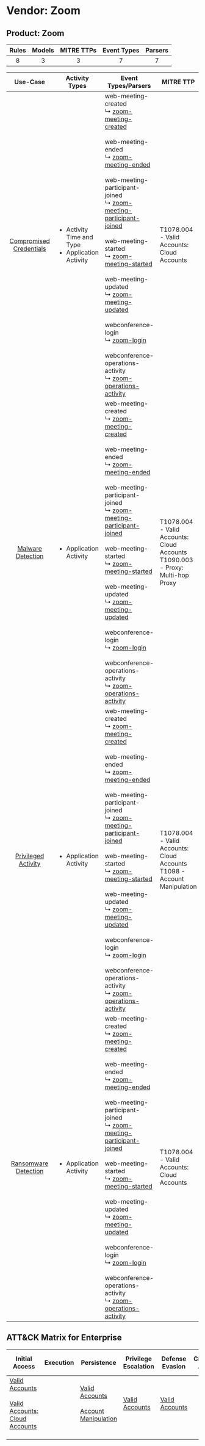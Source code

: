 Vendor: Zoom
============
Product: Zoom
-------------
| Rules | Models | MITRE TTPs | Event Types | Parsers |
|:-----:|:------:|:----------:|:-----------:|:-------:|
|   8   |   3    |     3      |      7      |    7    |

|                                  Use-Case                                  | Activity Types                                                         | Event Types/Parsers                                                                                                                                                                                                                                                                                                                                                                                                                                                                                                                                                                                                                                                                                                                                                               | MITRE TTP                                                                            | Content                                                                                                      |
|:--------------------------------------------------------------------------:| ---------------------------------------------------------------------- | --------------------------------------------------------------------------------------------------------------------------------------------------------------------------------------------------------------------------------------------------------------------------------------------------------------------------------------------------------------------------------------------------------------------------------------------------------------------------------------------------------------------------------------------------------------------------------------------------------------------------------------------------------------------------------------------------------------------------------------------------------------------------------- | ------------------------------------------------------------------------------------ | ------------------------------------------------------------------------------------------------------------ |
| [Compromised Credentials](../../../UseCases/uc_compromised_credentials.md) | <ul><li>Activity Time  and Type</li><li>Application Activity</li></ul> |  web-meeting-created<br> ↳ [zoom-meeting-created](Parsers/parserContent_zoom-meeting-created.md)<br><br> web-meeting-ended<br> ↳ [zoom-meeting-ended](Parsers/parserContent_zoom-meeting-ended.md)<br><br> web-meeting-participant-joined<br> ↳ [zoom-meeting-participant-joined](Parsers/parserContent_zoom-meeting-participant-joined.md)<br><br> web-meeting-started<br> ↳ [zoom-meeting-started](Parsers/parserContent_zoom-meeting-started.md)<br><br> web-meeting-updated<br> ↳ [zoom-meeting-updated](Parsers/parserContent_zoom-meeting-updated.md)<br><br> webconference-login<br> ↳ [zoom-login](Parsers/parserContent_zoom-login.md)<br><br> webconference-operations-activity<br> ↳ [zoom-operations-activity](Parsers/parserContent_zoom-operations-activity.md)<br> | T1078.004 - Valid Accounts: Cloud Accounts<br>                                       | [<ul><li>2 Rules</li></ul><ul><li>1 Models</li></ul>](Rules_Models/r_m_zoom_zoom_Compromised_Credentials.md) |
|       [Malware Detection](../../../UseCases/uc_malware_detection.md)       | <ul><li>Application Activity</li></ul>                                 |  web-meeting-created<br> ↳ [zoom-meeting-created](Parsers/parserContent_zoom-meeting-created.md)<br><br> web-meeting-ended<br> ↳ [zoom-meeting-ended](Parsers/parserContent_zoom-meeting-ended.md)<br><br> web-meeting-participant-joined<br> ↳ [zoom-meeting-participant-joined](Parsers/parserContent_zoom-meeting-participant-joined.md)<br><br> web-meeting-started<br> ↳ [zoom-meeting-started](Parsers/parserContent_zoom-meeting-started.md)<br><br> web-meeting-updated<br> ↳ [zoom-meeting-updated](Parsers/parserContent_zoom-meeting-updated.md)<br><br> webconference-login<br> ↳ [zoom-login](Parsers/parserContent_zoom-login.md)<br><br> webconference-operations-activity<br> ↳ [zoom-operations-activity](Parsers/parserContent_zoom-operations-activity.md)<br> | T1078.004 - Valid Accounts: Cloud Accounts<br>T1090.003 - Proxy: Multi-hop Proxy<br> | [<ul><li>2 Rules</li></ul>](Rules_Models/r_m_zoom_zoom_Malware_Detection.md)                                 |
|     [Privileged Activity](../../../UseCases/uc_privileged_activity.md)     | <ul><li>Application Activity</li></ul>                                 |  web-meeting-created<br> ↳ [zoom-meeting-created](Parsers/parserContent_zoom-meeting-created.md)<br><br> web-meeting-ended<br> ↳ [zoom-meeting-ended](Parsers/parserContent_zoom-meeting-ended.md)<br><br> web-meeting-participant-joined<br> ↳ [zoom-meeting-participant-joined](Parsers/parserContent_zoom-meeting-participant-joined.md)<br><br> web-meeting-started<br> ↳ [zoom-meeting-started](Parsers/parserContent_zoom-meeting-started.md)<br><br> web-meeting-updated<br> ↳ [zoom-meeting-updated](Parsers/parserContent_zoom-meeting-updated.md)<br><br> webconference-login<br> ↳ [zoom-login](Parsers/parserContent_zoom-login.md)<br><br> webconference-operations-activity<br> ↳ [zoom-operations-activity](Parsers/parserContent_zoom-operations-activity.md)<br> | T1078.004 - Valid Accounts: Cloud Accounts<br>T1098 - Account Manipulation<br>       | [<ul><li>3 Rules</li></ul><ul><li>2 Models</li></ul>](Rules_Models/r_m_zoom_zoom_Privileged_Activity.md)     |
|    [Ransomware Detection](../../../UseCases/uc_ransomware_detection.md)    | <ul><li>Application Activity</li></ul>                                 |  web-meeting-created<br> ↳ [zoom-meeting-created](Parsers/parserContent_zoom-meeting-created.md)<br><br> web-meeting-ended<br> ↳ [zoom-meeting-ended](Parsers/parserContent_zoom-meeting-ended.md)<br><br> web-meeting-participant-joined<br> ↳ [zoom-meeting-participant-joined](Parsers/parserContent_zoom-meeting-participant-joined.md)<br><br> web-meeting-started<br> ↳ [zoom-meeting-started](Parsers/parserContent_zoom-meeting-started.md)<br><br> web-meeting-updated<br> ↳ [zoom-meeting-updated](Parsers/parserContent_zoom-meeting-updated.md)<br><br> webconference-login<br> ↳ [zoom-login](Parsers/parserContent_zoom-login.md)<br><br> webconference-operations-activity<br> ↳ [zoom-operations-activity](Parsers/parserContent_zoom-operations-activity.md)<br> | T1078.004 - Valid Accounts: Cloud Accounts<br>                                       | [<ul><li>1 Rules</li></ul>](Rules_Models/r_m_zoom_zoom_Ransomware_Detection.md)                              |

ATT&CK Matrix for Enterprise
----------------------------
| Initial Access                                                                                                                                             | Execution | Persistence                                                                                                                                  | Privilege Escalation                                                | Defense Evasion                                                     | Credential Access | Discovery | Lateral Movement | Collection | Command and Control                                                                                                                       | Exfiltration | Impact |
| ---------------------------------------------------------------------------------------------------------------------------------------------------------- | --------- | -------------------------------------------------------------------------------------------------------------------------------------------- | ------------------------------------------------------------------- | ------------------------------------------------------------------- | ----------------- | --------- | ---------------- | ---------- | ----------------------------------------------------------------------------------------------------------------------------------------- | ------------ | ------ |
| [Valid Accounts](https://attack.mitre.org/techniques/T1078)<br><br>[Valid Accounts: Cloud Accounts](https://attack.mitre.org/techniques/T1078/004)<br><br> |           | [Valid Accounts](https://attack.mitre.org/techniques/T1078)<br><br>[Account Manipulation](https://attack.mitre.org/techniques/T1098)<br><br> | [Valid Accounts](https://attack.mitre.org/techniques/T1078)<br><br> | [Valid Accounts](https://attack.mitre.org/techniques/T1078)<br><br> |                   |           |                  |            | [Proxy: Multi-hop Proxy](https://attack.mitre.org/techniques/T1090/003)<br><br>[Proxy](https://attack.mitre.org/techniques/T1090)<br><br> |              |        |